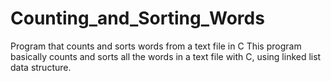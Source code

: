 # Counting_and_Sorting_Words
Program that counts and sorts words from a text file in C
This program basically counts and sorts all the words in a text file with C, using linked list data structure.
